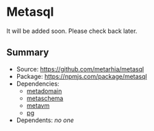 # Metasql

It will be added soon.
Please check back later.

## Summary

- Source: <https://github.com/metarhia/metasql>
- Package: <https://npmjs.com/package/metasql>
- Dependencies:
  - [metadomain](./metadomain.md)
  - [metaschema](./metaschema.md)
  - [metavm](./metavm.md)
  - [pg](https://npmjs.com/package/pg)
- Dependents: _no one_
